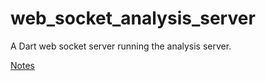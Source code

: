 # web_socket_analysis_server

A Dart web socket server running the analysis server.

[Notes](https://www.notion.so/adventures-in/Web-Socket-Analysis-Server-f626dbea169f44dfab9bdb17b51ed01e)

